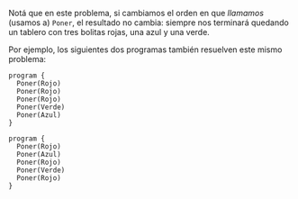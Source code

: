 Notá que en este problema, si cambiamos el orden en que _llamamos_ (usamos a) `Poner`, el resultado no cambia: siempre nos terminará quedando un tablero con tres bolitas rojas, una azul y una verde.

Por ejemplo, los siguientes dos programas también resuelven este mismo problema:

```puppet
program {
  Poner(Rojo)
  Poner(Rojo)
  Poner(Rojo)
  Poner(Verde)
  Poner(Azul)
}
```

```puppet
program {
  Poner(Rojo)
  Poner(Azul)
  Poner(Rojo)
  Poner(Verde)
  Poner(Rojo)
}
```